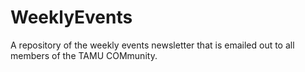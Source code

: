 # WeeklyEvents
A repository of the weekly events newsletter that is emailed out to all members of the TAMU COMmunity.
